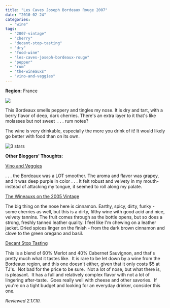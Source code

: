 ```yaml
---
title: "Les Caves Joseph Bordeaux Rouge 2007"
date: "2010-02-24"
categories:
  - "wine"
tags:
  - "2007-vintage"
  - "cherry"
  - "decant-stop-tasting"
  - "dry"
  - "food-wine"
  - "les-caves-joseph-bordeaux-rouge"
  - "pepper"
  - "rum"
  - "the-wineauxs"
  - "vino-and-veggies"
---
```


**Region:** France

![](https://thegourmez-wpmedia.s3.amazonaws.com/2024/07/lescavesjosephbordeaux.jpg)

This Bordeaux smells peppery and tingles my nose. It is dry and tart, with a berry flavor of deep, dark cherries. There's an extra layer to it that's like molasses but not sweet  . . . rum notes?

The wine is very drinkable, especially the more you drink of it! It would likely go better with food than on its own.

![3 stars](http://s3.amazonaws.com/thegourmez-wpmedia/2009/02/rating_avocado1.gif "rating_avocado1")

**Other Bloggers' Thoughts:**

[Vino and Veggies](http://vinoandveggies.blogspot.com/2010/01/dinner-1-vegetarian-bolognese-with.html)

. . . the Bordeaux was a LOT smoother. The aroma and flavor was grapey, and it was deep purple in color . . . It felt robust and velvety in my mouth-instead of attacking my tongue, it seemed to roll along my palate.

[The Wineauxs on the 2005 Vintage](http://thewineauxs.blogspot.com/2009/01/2005-les-caves-joseph-bordeaux-rouge.html)

The big thing on the nose here is cinnamon. Earthy, spicy, dirty, funky - some cherries as well, but this is a dirty, filthy wine with good acid and nice, velvety tannins. The fruit comes through as the bottle opens, but so does a strong, freshly tanned leather quality. I feel like I'm chewing on a leather jacket. Dried spices linger on the finish - from the dark brown cinnamon and clove to the green oregano and basil.

[Decant Stop Tasting](http://decantstoptasting.com/?p=10)

This is a blend of 60% Merlot and 40% Cabernet Sauvignon, and that's pretty much what it tastes like.  It is rare to be let down by a wine from the Bordeaux region, and this one doesn't either, given that it only costs $5 at TJ's.  Not bad for the price to be sure.  Not a lot of nose, but what there is, is pleasant.  It has a full and relatively complex flavor with not a lot of lingering after-taste.  Goes really well with cheese and other savories.  If you're on a tight budget and looking for an everyday drinker, consider this one.

_Reviewed 2.17.10._
